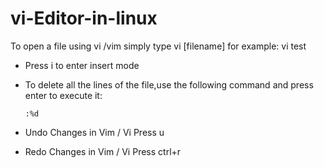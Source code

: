 # vi-Editor-in-linux
To open a file using vi /vim simply type vi [filename] for example: vi test
* Press i to enter insert mode
* To delete all the lines of the file,use the following command and press enter to execute it:

      :%d
* Undo Changes in Vim / Vi
Press u
* Redo Changes in Vim / Vi
Press ctrl+r
